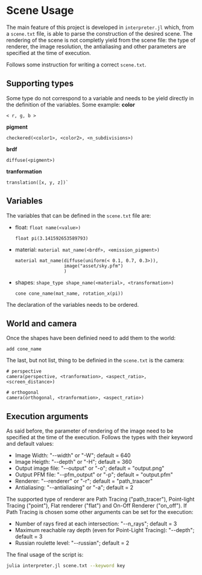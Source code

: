 # Scene Usage
The main feature of this project is developed in `interpreter.jl` <!--[`interpreter.jl`](https://github.com/stevelonny/jujutracer/blob/main/interpreter.jl)--> which, from a `scene.txt` file, is able to parse the construction of the desired scene. The rendering of the scene is not completly yield from the scene file:  the type of renderer, the image resolution, the antialiasing and other parameters are specified at the time of execution.

Follows some instruction for writing a correct `scene.txt`.

## Supporting types
Some type do not correspond to a variable and needs to be yield directly in the definition of the variables. Some example:
**color**
```
< r, g, b >
```
**pigment**
```
checkered(<color1>, <color2>, <n_subdivisions>)
```
**brdf** 
```
diffuse(<pigment>)
```
**tranformation**
```
translation([x, y, z])`
```

## Variables
The variables that can be defined in the `scene.txt` file are:

- float: `float name(<value>)`
    ```text
    float pi(3.141592653589793)
    ```
- material: `material mat_name(<brdf>, <emission_pigment>)`
    ```text
    material mat_name(diffuse(uniform(< 0.1, 0.7, 0.3>)),
                      image("asset/sky.pfm")
                      )
    ```
- shapes: `shape_type shape_name(<material>, <transformation>)`
    ```text
    cone cone_name(mat_name, rotation_x(pi))
    ```

The declaration of the variables needs to be ordered.

## World and camera
Once the shapes have been definied need to add them to the world:
```text
add cone_name
```
The last, but not list, thing to be definied in the `scene.txt` is the camera:
```text
# perspective
camera(perspective, <tranformation>, <aspect_ratio>, <screen_distance>)

# orthogonal
camera(orthogonal, <tranformation>, <aspect_ratio>)
```

## Execution arguments
As said before, the parameter of rendering of the image need to be specified at the time of the execution. Follows the types with their keyword and default values:
- Image Width: "--width" or "-W"; default = 640
- Image Heigth: "--depth" or "-H"; default = 360
- Output image file: "--output" or "-o"; default = "output.png"
- Output PFM file: "--pfm_output" or "-p"; default = "output.pfm"
- Renderer: "--renderer" or "-r"; default = "path_traacer"
- Antialiasing: "--antialiasing" or "-a"; default = 2

The supported type of renderer are Path Tracing ("path_tracer"), Point-light Tracing ("point"), Flat renderer ("flat") and On-Off Renderer ("on_off"). If Path Tracing is chosen some other arguments can be set for the execution:
- Number of rays fired at each intersection: "--n_rays"; default = 3
- Maximum reachable ray depth (even for Point-Light Tracing): "--depth"; default = 3
- Russian roulette level: "--russian"; default = 2

The final usage of the script is:
```bash
julia interpreter.jl scene.txt --keyword key
```
